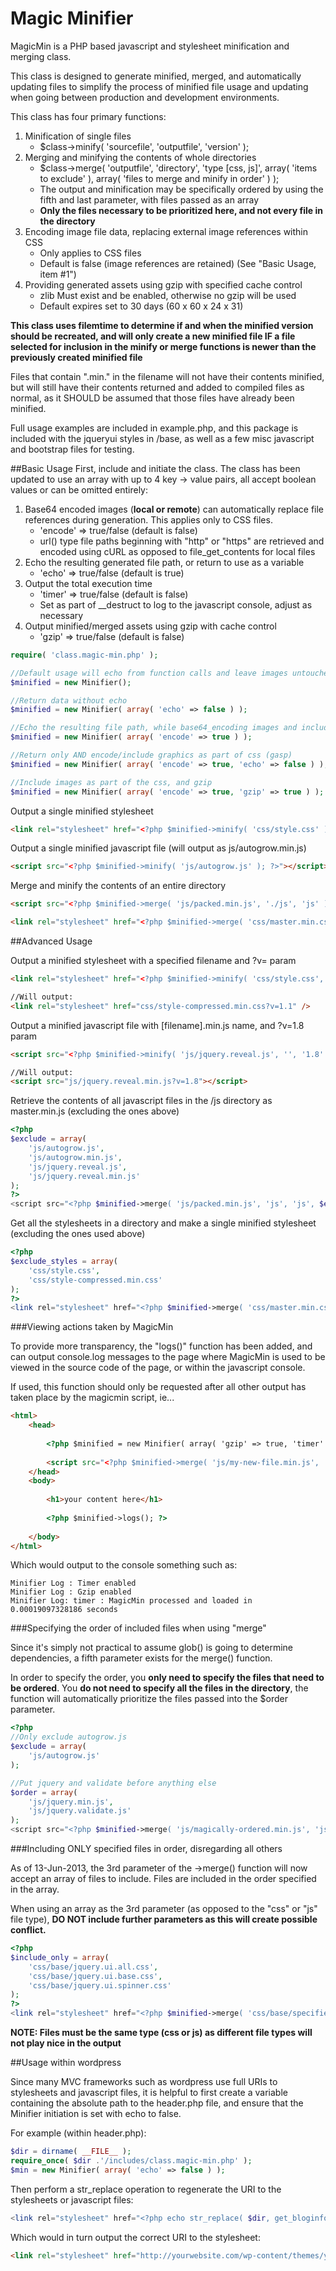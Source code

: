 Magic Minifier
=========

MagicMin is a PHP based javascript and stylesheet minification and merging class.

This class is designed to generate minified, merged, and automatically updating files to simplify the process of minified file usage and updating when going between production and development environments.

This class has four primary functions:

1. Minification of single files
    * $class->minify( 'sourcefile', 'outputfile', 'version' );
2. Merging and minifying the contents of whole directories
    * $class->merge( 'outputfile', 'directory', 'type [css, js]', array( 'items to exclude' ), array( 'files to merge and minify in order' ) );
    * The output and minification may be specifically ordered by using the fifth and last parameter, with files passed as an array
    * **Only the files necessary to be prioritized here, and not every file in the directory**
3. Encoding image file data, replacing external image references within CSS
    * Only applies to CSS files
    * Default is false (image references are retained) (See "Basic Usage, item #1")
4. Providing generated assets using gzip with specified cache control
    * zlib Must exist and be enabled, otherwise no gzip will be used
    * Default expires set to 30 days (60 x 60 x 24 x 31)
    
**This class uses filemtime to determine if and when the minified version should be recreated, and will only create a new minified file IF a file selected for inclusion in the minify or merge functions is newer than the previously created minified file**

Files that contain ".min." in the filename will not have their contents minified, but will still have their contents returned and added to compiled files as normal, as it SHOULD be assumed that those files have already been minified.

Full usage examples are included in example.php, and this package is included with the jqueryui styles in /base, as well as a few misc javascript and bootstrap files for testing.

##Basic Usage
First, include and initiate the class.  The class has been updated to use an array with up to 4 key -> value pairs, all accept boolean values or can be omitted entirely:

1. Base64 encoded images (**local or remote**) can automatically replace file references during generation.  This applies only to CSS files.
    * 'encode' => true/false (default is false)
    * url() type file paths beginning with "http" or "https" are retrieved and encoded using cURL as opposed to file_get_contents for local files
2. Echo the resulting generated file path, or return to use as a variable
    * 'echo' => true/false (default is true)
3. Output the total execution time
    * 'timer' => true/false (default is false)
    * Set as part of __destruct to log to the javascript console, adjust as necessary
4. Output minified/merged assets using gzip with cache control
    * 'gzip' => true/false (default is false)

```php
require( 'class.magic-min.php' );

//Default usage will echo from function calls and leave images untouched
$minified = new Minifier();

//Return data without echo
$minified = new Minifier( array( 'echo' => false ) );

//Echo the resulting file path, while base64_encoding images and including as part of css
$minified = new Minifier( array( 'encode' => true ) );

//Return only AND encode/include graphics as part of css (gasp)
$minified = new Minifier( array( 'encode' => true, 'echo' => false ) );

//Include images as part of the css, and gzip
$minified = new Minifier( array( 'encode' => true, 'gzip' => true ) );
```

Output a single minified stylesheet

```html
<link rel="stylesheet" href="<?php $minified->minify( 'css/style.css' ); ?>" />
```

Output a single minified javascript file (will output as js/autogrow.min.js)

```html
<script src="<?php $minified->minify( 'js/autogrow.js' ); ?>"></script>
```

Merge and minify the contents of an entire directory

```html
<script src="<?php $minified->merge( 'js/packed.min.js', './js', 'js' ); ?>"></script>

<link rel="stylesheet" href="<?php $minified->merge( 'css/master.min.css', './css', 'css' ); ?>" />
```

##Advanced Usage

Output a minified stylesheet with a specified filename and ?v= param 

```html
<link rel="stylesheet" href="<?php $minified->minify( 'css/style.css', 'css/style-compressed.min.css', '1.1' ); ?>" />

//Will output:
<link rel="stylesheet" href="css/style-compressed.min.css?v=1.1" />
```

Output a minified javascript file with [filename].min.js name, and ?v=1.8 param

```html
<script src="<?php $minified->minify( 'js/jquery.reveal.js', '', '1.8' ); ?>"></script>

//Will output:
<script src="js/jquery.reveal.min.js?v=1.8"></script>
```

Retrieve the contents of all javascript files in the /js directory as master.min.js (excluding the ones above)

```php
<?php
$exclude = array( 
    'js/autogrow.js', 
    'js/autogrow.min.js', 
    'js/jquery.reveal.js', 
    'js/jquery.reveal.min.js'
);
?>
<script src="<?php $minified->merge( 'js/packed.min.js', 'js', 'js', $exclude ); ?>"></script>
```

Get all the stylesheets in a directory and make a single minified stylesheet (excluding the ones used above)

```php
<?php
$exclude_styles = array(
    'css/style.css', 
    'css/style-compressed.min.css'
);
?>
<link rel="stylesheet" href="<?php $minified->merge( 'css/master.min.css', 'css', 'css', $exclude_styles ); ?>" />
```

###Viewing actions taken by MagicMin

To provide more transparency, the "logs()" function has been added, and can output console.log messages to the page where MagicMin is used to be viewed in the source code of the page, or within the javascript console.

If used, this function should only be requested after all other output has taken place by the magicmin script, ie...

```html
<html>
    <head>
        
        <?php $minified = new Minifier( array( 'gzip' => true, 'timer' => true ) ); ?>
        
        <script src="<?php $minified->merge( 'js/my-new-file.min.js', 'javascript-directory', 'js' ); ?>"></script>
    </head>
    <body>
    
        <h1>your content here</h1>
    
        <?php $minified->logs(); ?>
    
    </body>
</html>
```

Which would output to the console something such as:

```text
Minifier Log : Timer enabled
Minifier Log : Gzip enabled
Minifier Log: timer : MagicMin processed and loaded in 0.00019097328186 seconds
```

###Specifying the order of included files when using "merge"

Since it's simply not practical to assume glob() is going to determine dependencies, a fifth parameter exists for the merge() function.

In order to specify the order, you **only need to specify the files that need to be ordered**.  You **do not need to specify all the files in the directory**, the function will automatically prioritize the files passed into the $order parameter.

```php
<?php
//Only exclude autogrow.js
$exclude = array(
    'js/autogrow.js'
);

//Put jquery and validate before anything else
$order = array(
    'js/jquery.min.js', 
    'js/jquery.validate.js'
);
<script src="<?php $minified->merge( 'js/magically-ordered.min.js', 'js', 'js', $exclude, $order ); ?>"></script>
```

###Including ONLY specified files in order, disregarding all others

As of 13-Jun-2013, the 3rd parameter of the ->merge() function will now accept an array of files to include.  Files are included in the order specified in the array.

When using an array as the 3rd parameter (as opposed to the "css" or "js" file type), **DO NOT include further parameters as this will create possible conflict.**

```php
<?php
$include_only = array(
    'css/base/jquery.ui.all.css', 
    'css/base/jquery.ui.base.css', 
    'css/base/jquery.ui.spinner.css'
);
?>
<link rel="stylesheet" href="<?php $minified->merge( 'css/base/specified-files.css', 'css/base', $include_only ); ?>" />
```

**NOTE: Files must be the same type (css or js) as different file types will not play nice in the output**

##Usage within wordpress

Since many MVC frameworks such as wordpress use full URIs to stylesheets and javascript files, it is helpful to first create a variable containing the absolute path to the header.php file, and ensure that the Minifier initiation is set with echo to false.

For example (within header.php):

```php
$dir = dirname( __FILE__ );
require_once( $dir .'/includes/class.magic-min.php' );
$min = new Minifier( array( 'echo' => false ) );
```

Then perform a str_replace operation to regenerate the URI to the stylesheets or javascript files:

```php
<link rel="stylesheet" href="<?php echo str_replace( $dir, get_bloginfo('template_directory'), $min->merge( $dir . '/css/master.min.css', $dir . '/css', 'css' ) ); ?>" />
```

Which would in turn output the correct URI to the stylesheet:

```html
<link rel="stylesheet" href="http://yourwebsite.com/wp-content/themes/yourtheme/css/master.min.css" />
```